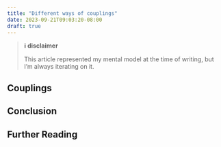 ```yaml
---
title: "Different ways of couplings"
date: 2023-09-21T09:03:20-08:00
draft: true
---
```


> **ℹ️ disclaimer**
>
> This article represented my mental model at the time of writing, but I’m always iterating on it.

## Couplings

## Conclusion

## Further Reading
